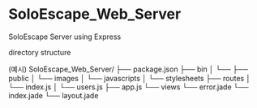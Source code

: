 # SoloEscape_Web_Server
SoloEscape Server using Express

directory structure 

(예시)
SoloEscape_Web_Server/
├── package.json
├── bin
│   └──
├── public
│   └── images
│   └── javascripts
│   └── stylesheets
├── routes
│   └── index.js
│   └── users.js
├── app.js
└── views
    └── error.jade
    └── index.jade
    └── layout.jade

